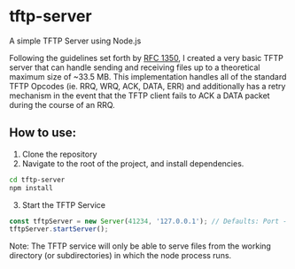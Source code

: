 # tftp-server
A simple TFTP Server using Node.js

Following the guidelines set forth by [RFC 1350](https://tools.ietf.org/html/rfc1350), I created a very basic TFTP server that can handle sending and receiving files up to a theoretical maximum size of ~33.5 MB. This implementation handles all of the standard TFTP Opcodes (ie. RRQ, WRQ, ACK, DATA, ERR) and additionally has a retry mechanism in the event that the TFTP client fails to ACK a DATA packet during the course of an RRQ.

## How to use:
1) Clone the repository
2) Navigate to the root of the project, and install dependencies.
```bash
cd tftp-server
npm install
```
3) Start the TFTP Service
```javascript
const tftpServer = new Server(41234, '127.0.0.1'); // Defaults: Port - 69 (from RFC); Host - 0.0.0.0;
tftpServer.startServer();
```
Note: The TFTP service will only be able to serve files from the working directory (or subdirectories) in which the node process runs.
